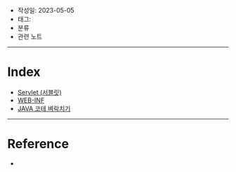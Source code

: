 - 작성일: 2023-05-05
- 태그: 
- 분류
- 관련 노트
---

# Index

- [Servlet (서블릿)](Servlet%20(서블릿).md)
- [WEB-INF](WEB-INF.md)
- [JAVA 코테 벼락치기](JAVA%20코테%20벼락치기.md)

---

# Reference

- 